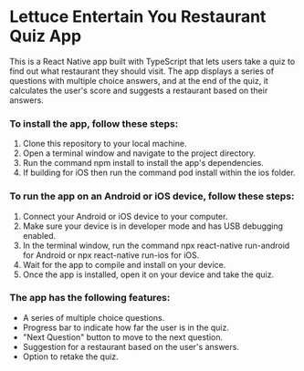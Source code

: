 # Lettuce Entertain You Restaurant Quiz App
This is a React Native app built with TypeScript that lets users take a quiz to find out what restaurant they should visit. The app displays a series of questions with multiple choice answers, and at the end of the quiz, it calculates the user's score and suggests a restaurant based on their answers.

### To install the app, follow these steps:
1. Clone this repository to your local machine.
2. Open a terminal window and navigate to the project directory.
3. Run the command npm install to install the app's dependencies.
4. If building for iOS then run the command pod install within the ios folder.

### To run the app on an Android or iOS device, follow these steps:
1. Connect your Android or iOS device to your computer.
2. Make sure your device is in developer mode and has USB debugging enabled.
3. In the terminal window, run the command npx react-native run-android for Android or npx react-native run-ios for iOS.
4. Wait for the app to compile and install on your device.
5. Once the app is installed, open it on your device and take the quiz.

### The app has the following features:
- A series of multiple choice questions.
- Progress bar to indicate how far the user is in the quiz.
- "Next Question" button to move to the next question.
- Suggestion for a restaurant based on the user's answers.
- Option to retake the quiz.
